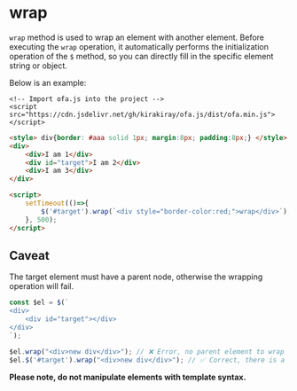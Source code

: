 # wrap

`wrap` method is used to wrap an element with another element. Before executing the `wrap` operation, it automatically performs the initialization operation of the `$` method, so you can directly fill in the specific element string or object.

Below is an example: 

<html-viewer>

```
<!-- Import ofa.js into the project -->
<script src="https://cdn.jsdelivr.net/gh/kirakiray/ofa.js/dist/ofa.min.js"></script>
```

```html
<style> div{border: #aaa solid 1px; margin:8px; padding:8px;} </style>
<div>
    <div>I am 1</div>
    <div id="target">I am 2</div>
    <div>I am 3</div>
</div>

<script>
    setTimeout(()=>{
        $('#target').wrap(`<div style="border-color:red;">wrap</div>`);
    }, 500);
</script>
```

</html-viewer>

## Caveat

The target element must have a parent node, otherwise the wrapping operation will fail.

```javascript
const $el = $(`
<div>
    <div id="target"></div>
</div>
`);

$el.wrap("<div>new div</div>"); // ❌ Error, no parent element to wrap
$el.$('#target').wrap("<div>new div</div>"); // ✅ Correct, there is a parent element
```

**Please note, do not manipulate elements with template syntax.**